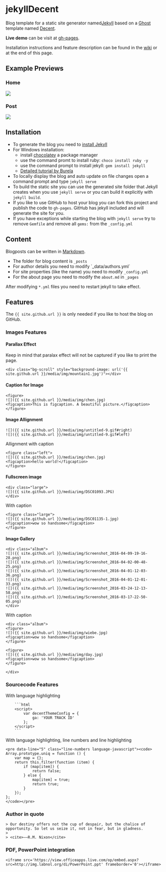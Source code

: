 # jekyllDecent
Blog template for a static site generator named[Jekyll](https://jekyllrb.com/docs/home/) based on a [Ghost](https://ghost.org) template named [Decent](https://github.com/serenader2014/decent).

**Live demo** can be visit at [gh-pages](http://jwillmer.github.io/jekyllDecent).

Installation instructions and feature description can be found in the [wiki](https://github.com/jwillmer/jekyllDecent/wiki/Tutorial) or at the end of this page.

## Example Previews

### Home
![](./assets/preview/win10_ie_11.0_home.jpg)

### Post
![](./assets/preview/win10_ie_11.0_page.jpg)

## Installation

- To generate the blog you need to [install Jekyll](https://jekyllrb.com/docs/installation/)
- For Windows installation:
  - install [chocolatey](https://chocolatey.org/) a package manager 
  - use the command promt to install ruby: `choco install ruby -y` 
  - use the command prompt to install jekyll: `gem install jekyll`
  - [Detailed tutorial by Burela](https://davidburela.wordpress.com/2015/11/28/easily-install-jekyll-on-windows-with-3-command-prompt-entries-and-chocolatey/) 
- To locally display the blog and auto update on file changes open a command prompt and type `jekyll serve`
- To build the static site you can use the generated site folder that Jekyll creates when you use `jekyll serve` or you can build it explicitly with `jekyll build`.
- If you like to use GitHub to host your blog you can fork this project and publish the code to `gh-pages`. GitHub has jekyll included and will generate the site for you.
- If you have exceptions while starting the blog with `jekyll serve` try to remove `Gemfile` and remove all `gems:` from the `_config.yml`  

## Content

Blogposts can be written in [Markdown](https://de.wikipedia.org/wiki/Markdown). 

- The folder for blog content is `_posts`
- For author details you need to modify ´_data/authors.yml`
- For site properties (like the name) you need to modify `_config.yml`
- For the about page you need to modify the `about.md` in `_pages`

After modifying `*.yml` files you need to restart jekyll to take effect.


## Features

The `{{ site.github.url }}` is only needed if you like to host the blog on GitHub. 

### Images Features


#### Parallax Effect

Keep in mind that paralax effect will not be captured if you like to print the page.

```
<div class="bg-scroll" style="background-image: url('{{ site.github.url }}/media/img/mountain1.jpg')"></div>
```

#### Caption for Image

```
<figure>
![]({{ site.github.url }}/media/img/chen.jpg)
<figcaption>This is figcaption. A beautiful picture.</figcaption>
</figure>
```

#### Image Allignment

```
![]({{ site.github.url }}/media/img/untitled-9.gif#right)
![]({{ site.github.url }}/media/img/untitled-9.gif#left)
```

Allignment with caption

```
<figure class="left">
![]({{ site.github.url }}/media/img/chen.jpg)
<figcaption>hello world!</figcaption>
</figure>
```

#### Fullscreen image

```
<div class="large">
![]({{ site.github.url }}/media/img/DSC01093.JPG)
</div>
```

With caption

```
<figure class="large">
![]({{ site.github.url }}/media/img/DSC01135-1.jpg)
<figcaption>wow so handsome</figcaption>
</figure>
```

#### Image Gallery

```
<div class="album">
![]({{ site.github.url }}/media/img/Screenshot_2016-04-09-19-16-28.png)
![]({{ site.github.url }}/media/img/Screenshot_2016-04-02-00-48-25.png)
![]({{ site.github.url }}/media/img/Screenshot_2016-04-01-12-03-36.png)
![]({{ site.github.url }}/media/img/Screenshot_2016-04-01-12-01-33.png)
![]({{ site.github.url }}/media/img/Screenshot_2016-03-24-12-13-58.png)
![]({{ site.github.url }}/media/img/Screenshot_2016-03-17-22-50-05.png)
</div>
```

With caption

```
<div class="album">
<figure>
![]({{ site.github.url }}/media/img/wiebe.jpg)
<figcaption>wow so handsome</figcaption>
</figure>

<figure>
![]({{ site.github.url }}/media/img/day.jpg)
<figcaption>wow so handsome</figcaption>
</figure>

</div>
```

### Sourcecode Features

With language highlighting

```
    ```html
    <script>
        var decentThemeConfig = {
            ga: 'YOUR TRACK ID'
        };
    </script>
    ```
```

With language highlighting, line numbers and line highlighting

```
<pre data-line="5" class="line-numbers language-javascript"><code>
Array.prototype.uniq = function () {
    var map = {};
    return this.filter(function (item) {
        if (map[item]) {
            return false;
        } else {
            map[item] = true;
            return true;
        }
    });
};
</code></pre>
```

### Author in quote

```
> Our destiny offers not the cup of despair, but the chalice of opportunity. So let us seize it, not in fear, but in gladness.
> 
> <cite>——R.M. Nixon</cite>
```

### PDF, PowerPoint integration

```
<iframe src='https://view.officeapps.live.com/op/embed.aspx?src=http://img.labnol.org/di/PowerPoint.ppt' frameborder='0'></iframe>
```
